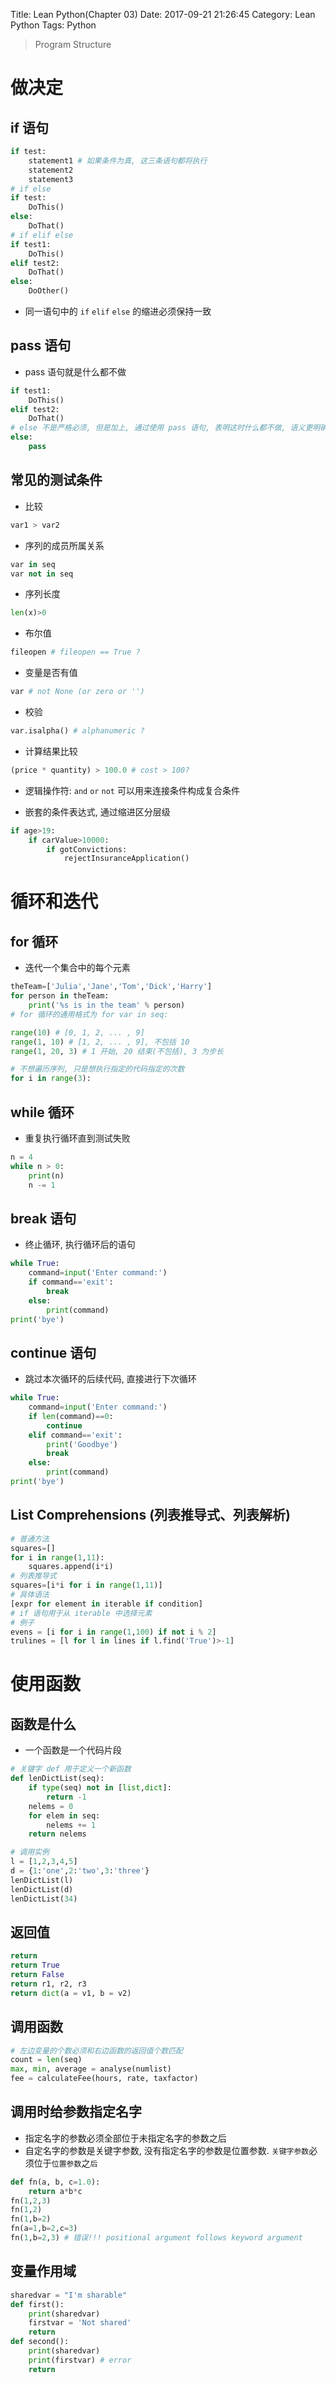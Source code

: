 Title: Lean Python(Chapter 03)
Date: 2017-09-21 21:26:45
Category: Lean Python
Tags: Python

> Program Structure

做决定
=====

## if 语句

```python
if test:
    statement1 # 如果条件为真, 这三条语句都将执行
    statement2
    statement3
# if else
if test:
    DoThis()
else:
    DoThat()
# if elif else
if test1:
    DoThis()
elif test2:
    DoThat()
else:
    DoOther()
```

* 同一语句中的 `if` `elif` `else` 的缩进必须保持一致

## pass 语句

* pass 语句就是什么都不做

```python
if test1:
    DoThis()
elif test2:
    DoThat()
# else 不是严格必须, 但是加上, 通过使用 pass 语句, 表明这时什么都不做, 语义更明确
else:
    pass
```

## 常见的测试条件

* 比较

```python
var1 > var2
```

* 序列的成员所属关系

```python
var in seq
var not in seq
```

* 序列长度

```python
len(x)>0
```

* 布尔值

```python
fileopen # fileopen == True ?
```

* 变量是否有值

```python
var # not None (or zero or '')
```

* 校验

```python
var.isalpha() # alphanumeric ?
```

* 计算结果比较

```python
(price * quantity) > 100.0 # cost > 100?
```

* 逻辑操作符: `and` `or` `not` 可以用来连接条件构成复合条件

* 嵌套的条件表达式, 通过缩进区分层级

```python
if age>19:
    if carValue>10000:
        if gotConvictions:
            rejectInsuranceApplication()
```

循环和迭代
=========

## for 循环 

* 迭代一个集合中的每个元素

```python
theTeam=['Julia','Jane','Tom','Dick','Harry']
for person in theTeam:
    print('%s is in the team' % person)
# for 循环的通用格式为 for var in seq:
```

```python
range(10) # [0, 1, 2, ... , 9]
range(1, 10) # [1, 2, ... , 9], 不包括 10
range(1, 20, 3) # 1 开始, 20 结束(不包括), 3 为步长

# 不想遍历序列, 只是想执行指定的代码指定的次数
for i in range(3):
```

## while 循环 

* 重复执行循环直到测试失败

```python
n = 4
while n > 0:
    print(n)
    n -= 1
```

## break 语句 

* 终止循环, 执行循环后的语句

```python
while True:
    command=input('Enter command:')
    if command=='exit':
        break
    else:
        print(command)
print('bye')
```

## continue 语句

* 跳过本次循环的后续代码, 直接进行下次循环

```python
while True:
    command=input('Enter command:')
    if len(command)==0:
        continue
    elif command=='exit':
        print('Goodbye')
        break
    else:
        print(command)
print('bye')
```

## List Comprehensions (列表推导式、列表解析)

```python
# 普通方法
squares=[]
for i in range(1,11):
    squares.append(i*i)
# 列表推导式
squares=[i*i for i in range(1,11)]
# 具体语法
[expr for element in iterable if condition]
# if 语句用于从 iterable 中选择元素
# 例子
evens = [i for i in range(1,100) if not i % 2]
trulines = [l for l in lines if l.find('True')>-1]
```

使用函数
=======

## 函数是什么

* 一个函数是一个代码片段

```python
# 关键字 def 用于定义一个新函数
def lenDictList(seq):
    if type(seq) not in [list,dict]:
        return -1
    nelems = 0
    for elem in seq:
        nelems += 1
    return nelems

# 调用实例
l = [1,2,3,4,5]
d = {1:'one',2:'two',3:'three'}
lenDictList(l)
lenDictList(d)
lenDictList(34)
```

## 返回值

```python
return
return True
return False
return r1, r2, r3
return dict(a = v1, b = v2)
```

## 调用函数

```python
# 左边变量的个数必须和右边函数的返回值个数匹配
count = len(seq)
max, min, average = analyse(numlist)
fee = calculateFee(hours, rate, taxfactor)
```

## 调用时给参数指定名字

* 指定名字的参数必须全部位于未指定名字的参数之后
* 自定名字的参数是关键字参数, 没有指定名字的参数是位置参数. `关键字参数`必须位于`位置参数`之`后`

```python
def fn(a, b, c=1.0):
    return a*b*c
fn(1,2,3)
fn(1,2)
fn(1,b=2)
fn(a=1,b=2,c=3)
fn(1,b=2,3) # 错误!!! positional argument follows keyword argument
```

## 变量作用域

```python
sharedvar = "I'm sharable"
def first():
    print(sharedvar)
    firstvar = 'Not shared'
    return
def second():
    print(sharedvar)
    print(firstvar) # error
    return
```


